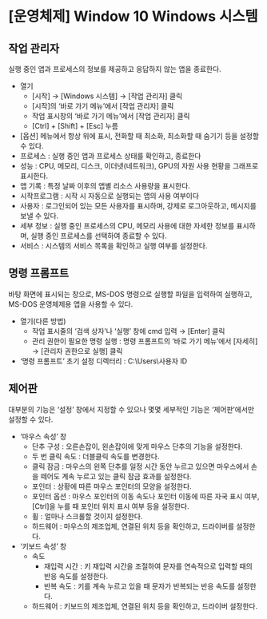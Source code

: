 # [운영체제] Window 10 Windows 시스템

## **작업 관리자**

실행 중인 앱과 프로세스의 정보를 제공하고 응답하지 않는 앱을 종료한다.

- 열기
    - [시작] → [Windows 시스템] → [작업 관리자] 클릭
    - [시작]의 ‘바로 가기 메뉴’에서 [작업 관리자] 클릭
    - 작업 표시창의 ‘바로 가기 메뉴’에서 [작업 관리자] 클릭
    - [Ctrl] + [Shift] + [Esc] 누름
- [옵션] 메뉴에서 항상 위에 표시, 전화할 때 최소화, 최소화할 때 숨기기 등을 설정할 수 있다.
- 프로세스 : 실행 중인 앱과 프로세스 상태를 확인하고, 종료한다
- 성능 : CPU, 메모리, 디스크, 이더넷(네트워크), GPU의 자원 사용 현황을 그래프로 표시한다.
- 앱 기록 : 특정 날짜 이후의 앱별 리소스 사용량을 표시한다.
- 시작프로그램 : 시작 시 자동으로 실행되는 앱의 사용 여부이다
- 사용자 : 로그인되어 있는 모든 사용자를 표시하며, 강제로 로그아웃하고, 메시지를 보낼 수 있다.
- 세부 정보 : 실행 중인 프로세스의 CPU, 메모리 사용에 대한 자세한 정보를 표시하며, 실행 중인 프로세스를 선택하여 종료할 수 있다.
- 서비스 : 시스템의 서비스 목록을 확인하고 실행 여부를 설정한다.

## **명령 프롬프트**

바탕 화면에 표시되는 창으로, MS-DOS 명령으로 실행할 파일을 입력하여 실행하고, MS-DOS 운영체제용 앱을 사용할 수 있다.

- 열기(다른 방법)
    - 작업 표시줄의 ‘검색 상자’나 ‘실행’ 창에 cmd 입력 → [Enter] 클릭
    - 관리 권한이 필요한 명령 실행 : 명령 프롬프트의 ‘바로 가기 메뉴’에서 [자세히] → [관리자 권한으로 실행] 클릭
- ‘명령 프롬프트’ 초기 설정 디렉터리 : C:\Users\사용자 ID

## **제어판**

대부분의 기능은 ‘설정’ 창에서 지정할 수 있으나 몇몇 세부적인 기능은 ‘제어판’에서만 설정할 수 있다.

- ‘마우스 속성’ 창
    - 단추 구성 : 오른손잡이, 왼손잡이에 맞게 마우스 단추의 기능을 설정한다.
    - 두 번 클릭 속도 : 더블클릭 속도를 변경한다.
    - 클릭 잠금 : 마우스의 왼쪽 단추를 일정 시간 동안 누르고 있으면 마우스에서 손을 떼어도 계속 누르고 있는 클릭 잠금 효과를 설정한다.
    - 포인터 : 상황에 따른 마우스 포인터의 모양을 설정한다.
    - 포인터 옵션 : 마우스 포인터의 이동 속도나 포인터 이동에 따른 자국 표시 여부, [Ctrl]을 누를 때 포인터 위치 표시 여부 등을 설정한다.
    - 휠 : 얼마나 스크롤할 것이지 설정한다.
    - 하드웨어 : 마우스의 제조업체, 연결된 위치 등을 확인하고, 드라이버를 설정한다.
- ‘키보드 속성’ 창
    - 속도
        - 재입력 시간 : 키 재입력 시간을 조절하여 문자를 연속적으로 입력할 때의 반응 속도를 설정한다.
        - 반복 속도 : 키를 계속 누르고 있을 때 문자가 반복되는 반응 속도를 설정한다.
    - 하드웨어 : 키보드의 제조업체, 연결된 위치 등을 확인하고, 드라이버 설정한다.